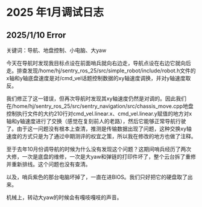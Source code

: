 # 2025 年1月调试日志

## 2025/1/10  Error

关键词：导航、地盘控制、小电脑、大yaw

今天在导航时发现我目标点设在前面哨兵就向右边走，导航点设在右边它就向后走。排查发现/home/hj/sentry_ros_25/src/simple_robot/include/robot.h文件的x轴和y轴底盘速度是对/cmd_vel话题控制数据的xy轴速度调换，并对y轴速度取反。

我们修正了这一错误，但再次导航时发现其xy轴速度仍然是对调的。因此我们在/home/hj/sentry_ros_25/src/sentry_navigation/src/chassis_move.cpp地盘控制执行文件的大约210行对cmd_vel.linear.x、cmd_vel.linear.y赋值的地方对x轴和y轴速度进行了交换（感觉在复刻前人的老路），然后它能够正常导航行驶了。由于这一问题没有根本上查清，推测是传输数据出现了问题，这种交换xy轴速度的方式只是为了通过中期测评的权宜之策，所以我在修改的地方也做了注释。

至于去年10月份调导航的时候为什么没有发现这个问题？这期间哨兵经历了两次大修，一次是底盘的维修，一次是大yaw和弹链的打印件坏了，整个云台拆了重修并重新排线。这个问题也没有查清。

以及，哨兵紫色的那台电脑坏掉了，一直在进BIOS。我们只好把它的硬盘取了出来。

机械上，转动大yaw的时候会有嘎吱嘎吱的声音。
